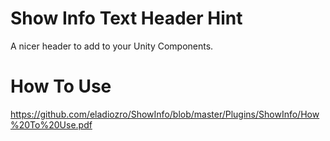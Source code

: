 # Show Info Text Header Hint
A nicer header to add to your Unity Components.

# How To Use 
https://github.com/eladiozro/ShowInfo/blob/master/Plugins/ShowInfo/How%20To%20Use.pdf


